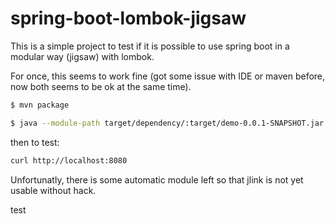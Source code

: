 # spring-boot-lombok-jigsaw

This is a simple project to test if it is possible to use spring boot in a modular way (jigsaw) with lombok. 

For once, this seems to work fine (got some issue with IDE or maven before, now both seems to be ok at the same time). 

```bash
$ mvn package

$ java --module-path target/dependency/:target/demo-0.0.1-SNAPSHOT.jar -m demo/com.example.demo.DemoApplication
```

then to test:

```bash
curl http://localhost:8080
```

Unfortunatly, there is some automatic module left so that jlink is not yet usable without hack.

test
